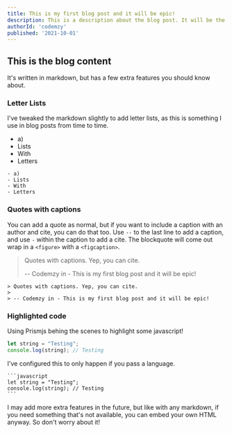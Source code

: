 ```yaml
---
title: This is my first blog post and it will be epic!
description: This is a description about the blog post. It will be the introductory paragraph used in search results, on blog list pages, and at the top of the blog post. It's pretty important.
authorId: 'codemzy'
published: '2021-10-01'
---
```


## This is the blog content

It's written in markdown, but has a few extra features you should know about.

### Letter Lists

I've tweaked the markdown slightly to add letter lists, as this is something I use in blog posts from time to time.

- a)
- Lists 
- With
- Letters

```
- a)
- Lists 
- With
- Letters
```

### Quotes with captions

You can add a quote as normal, but if you want to include a caption with an author and cite, you can do that too. Use `--` to the last line to add a caption, and use `-` within the caption to add a cite. The blockquote will come out wrap in a `<figure>` with a `<figcaption>`.

> Quotes with captions. Yep, you can cite.
>
> -- Codemzy in - This is my first blog post and it will be epic!

```
> Quotes with captions. Yep, you can cite.
>
> -- Codemzy in - This is my first blog post and it will be epic!
```

### Highlighted code

Using Prismjs behing the scenes to highlight some javascript!

```javascript
let string = "Testing";
console.log(string); // Testing
```

I've configured this to only happen if you pass a language.

````
```javascript
let string = "Testing";
console.log(string); // Testing
```
````

I may add more extra features in the future, but like with any markdown, if you need something that's not available, you can embed your own HTML anyway. So don't worry about it!